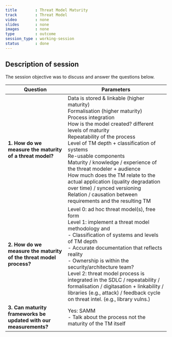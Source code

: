 ```yaml
---
title        : Threat Model Maturity
track        : Threat Model
video        : none
slides       : none
images       : none
type         : outcome
session_type : working-session         
status       : done  
---
```


## Description of session

The session objective was to discuss and answer the questions below.



| Question  | Parameters |
| ------------- | ------------- |
| **1. How do we measure the maturity of a threat model?** | Data is stored & linkable (higher maturity) <br /> Formalisation (higher maturity) <br /> Process integration <br /> How is the model created? different levels of maturity <br /> Repeatability of the process <br /> Level of TM depth + classification of systems <br /> Re-usable components <br /> Maturity / knowledge / experience of the threat modeler + audience <br /> How much does the TM relate to the actual application (quality degradation over time) / synced versioning <br />  Relation / causation between requirements and the resulting TM | 
| **2. How do we measure the maturity of the threat model process?** | Level 0: ad hoc threat model(s), free form <br />  Level 1: implement a threat model methodology and <br />   - Classification of systems and levels of TM depth <br />   - Accurate documentation that reflects reality <br /> - Ownership is within the security/architecture team? <br /> Level 2: threat model process is integrated in the SDLC / repeatability / formalisation / digitasation + linkability / libraries (e.g., attack) / feedback cycle on threat intel. (e.g., library vulns.) | 
| **3. Can maturity frameworks be updated with our measurements?**| Yes: SAMM <br />   - Talk about the process not the maturity of the TM itself |

                                                         


  
 



